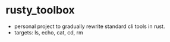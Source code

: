 # rusty_toolbox
- personal project to gradually rewrite standard cli tools in rust. 
- targets: ls, echo, cat, cd, rm 
